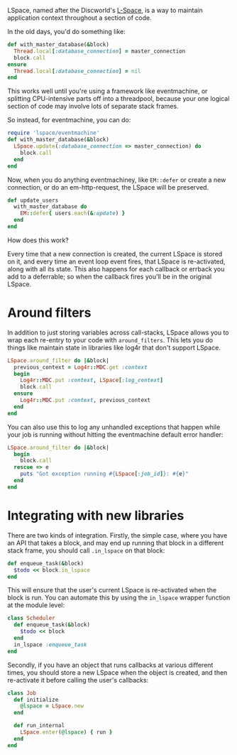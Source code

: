 
LSpace, named after the Discworld's [L-Space](http://en.wikipedia.org/wiki/L-Space), is a
way to maintain application context throughout a section of code.

In the old days, you'd do something like:

```ruby
def with_master_database(&block)
  Thread.local[:database_connection] = master_connection
  block.call
ensure
  Thread.local[:database_connection] = nil
end
```

This works well until you're using a framework like eventmachine, or splitting
CPU-intensive parts off into a threadpool, because your one logical section of code may
involve lots of separate stack frames.

So instead, for eventmachine, you can do:

```ruby
require 'lspace/eventmachine'
def with_master_database(&block)
  LSpace.update(:database_connection => master_connection) do
    block.call
  end
end
```

Now, when you do anything eventmachiney, like `EM::defer` or create a new connection, or
do an em-http-request, the LSpace will be preserved.

```ruby
def update_users
  with_master_database do
    EM::defer{ users.each(&:update) }
  end
end
```

How does this work?

Every time that a new connection is created, the current LSpace is stored on it, and
every time an event loop event fires, that LSpace is re-activated, along with all
its state. This also happens for each callback or errback you add to a deferrable; so when
the callback fires you'll be in the original LSpace.

Around filters
==============

In addition to just storing variables across call-stacks, LSpace allows you to wrap each
re-entry to your code with `around_filters`. This lets you do things like maintain state
in libraries like log4r that don't support LSpace.

```ruby
LSpace.around_filter do |&block|
  previous_context = Log4r::MDC.get :context
  begin
    Log4r::MDC.put :context, LSpace[:log_context]
    block.call
  ensure
    Log4r::MDC.put :context, previous_context
  end
end
```

You can also use this to log any unhandled exceptions that happen while your job is
running without hitting the eventmachine default error handler:

```ruby
LSpace.around_filter do |&block|
  begin
    block.call
  rescue => e
    puts "Got exception running #{LSpace[:job_id]}: #{e}"
  end
end
```

Integrating with new libraries
================================

There are two kinds of integration. Firstly, the simple case, where you have an API that
takes a block, and may end up running that block in a different stack frame, you should
call `.in_lspace` on that block:

```ruby
def enqueue_task(&block)
  $todo << block.in_lspace
end
```

This will ensure that the user's current LSpace is re-activated when the block is run. You
can automate this by using the `in_lspace` wrapper function at the module level:

```ruby
class Scheduler
  def enqueue_task(&block)
    $todo << block
  end
  in_lspace :enqueue_task
end
```

Secondly, if you have an object that runs callbacks at various different times, you should
store a new LSpace when the object is created, and then re-activate it before calling the
user's callbacks:

```ruby
class Job
  def initialize
    @lspace = LSpace.new
  end

  def run_internal
    LSpace.enter(@lspace) { run }
  end
end
```
